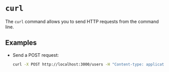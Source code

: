 # `curl`

The `curl` command allows you to send HTTP requests from the command line.

## Examples
- Send a POST request:
  ```bash
  curl -X POST http://localhost:3000/users -H "Content-type: application/json" -d '{"username":"Pam", "email":"pam@example.com"}'
  ```
